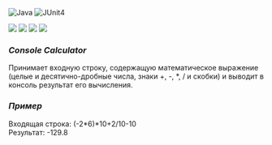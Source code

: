 ![Java](https://img.shields.io/badge/-Java-05122A?style=flat&logo=Java&logoColor=FFA518)
![JUnit4](https://img.shields.io/badge/-JUnit4-05122A?style=flat)

![](https://img.shields.io/github/search/AlexSOLO85/blog/master)
![](https://img.shields.io/github/issues/AlexSOLO85/blog)
![](https://img.shields.io/github/forks/AlexSOLO85/blog)
![](https://img.shields.io/github/stars/AlexSOLO85/blog)

### _Console Calculator_
Принимает входную строку, содержащую математическое выражение (целые и десятично-дробные числа, знаки +, -, *, / и скобки) и выводит в консоль результат его вычисления.
### _Пример_ 
Входящая строка: (-2*6)*10+2/10-10\
Результат: -129.8
